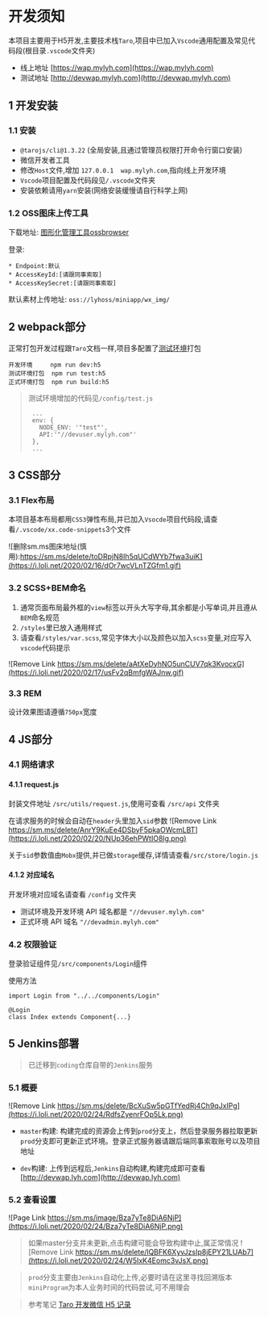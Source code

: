 # 开发须知

本项目主要用于H5开发,主要技术栈`Taro`,项目中已加入`Vscode`通用配置及常见代码段(根目录`.vscode`文件夹)

- 线上地址 [https://wap.mylyh.com](https://wap.mylyh.com)
- 测试地址 [http://devwap.mylyh.com](http://devwap.mylyh.com)

## 1 开发安装

### 1.1 安装

- `@tarojs/cli@1.3.22` (全局安装,且通过管理员权限打开命令行窗口安装)
- 微信开发者工具
- 修改`Host`文件,增加 `127.0.0.1  wap.mylyh.com`,指向线上开发环境
- `Vscode`项目配置及代码段见`/.vscode`文件夹
- 安装依赖请用`yarn`安装(网络安装缓慢请自行科学上网)

### 1.2 OSS图床上传工具

下载地址: [图形化管理工具ossbrowser](https://help.aliyun.com/document_detail/61872.html?spm=a2c4g.11174283.2.25.a3337da2iIoFro)

登录:
```
* Endpoint:默认
* AccessKeyId:[请跟同事索取]
* AccessKeySecret:[请跟同事索取]
```
默认素材上传地址: `oss://lyhoss/miniapp/wx_img/`

## 2 webpack部分

正常打包开发过程跟`Taro`文档一样,项目多配置了[测试环境](http://devwap.mylyh.com)打包

```
开发环境     npm run dev:h5
测试环境打包  npm run test:h5
正式环境打包  npm run build:h5
```

> 测试环境增加的代码见`/config/test.js`
> ```
>  ...
>  env: {
>    NODE_ENV: '"test"',
>    API:'"//devuser.mylyh.com"'
>  },
>  ...
> ```

## 3 CSS部分

### 3.1 Flex布局

本项目基本布局都用`CSS3`弹性布局,并已加入`Vsocde`项目代码段,请查看`/.vscode/xx.code-snippets`3个文件

![删除sm.ms图床地址(慎用):https://sm.ms/delete/toDRpjN8Ih5qUCdWYb7fwa3uiK](https://i.loli.net/2020/02/16/dOr7wcVLnTZGfm1.gif)

### 3.2 SCSS+BEM命名

1. 通常页面布局最外框的`view`标签以开头大写字母,其余都是小写单词,并且遵从`BEM`命名规范
2. `/styles`里已放入通用样式
3. 请查看`/styles/var.scss`,常见字体大小以及颜色以加入`scss`变量,对应写入`vscode`代码提示

![Remove Link
https://sm.ms/delete/aAtXeDyhNO5unCUV7qk3KvocxG](https://i.loli.net/2020/02/17/usFv2qBmfgWAJnw.gif)

### 3.3 REM

设计效果图请遵循`750px`宽度

## 4 JS部分

### 4.1 网络请求

#### 4.1.1 request.js

封装文件地址 `/src/utils/request.js`,使用可查看 `/src/api` 文件夹

在请求服务的时候会自动在`header`头里加入`sid`参数
![Remove Link
https://sm.ms/delete/AnrY9KuEe4DSbyF5pkaOWcmLBT](https://i.loli.net/2020/02/20/NUp36ehPWtIO8lg.png)

关于`sid`参数值由`Mobx`提供,并已做`storage`缓存,详情请查看`/src/store/login.js`

#### 4.1.2 对应域名

开发环境对应域名请查看 `/config` 文件夹
- 测试环境及开发环境 API 域名都是 `"//devuser.mylyh.com"`  
- 正式环境 API 域名 `"//devadmin.mylyh.com"`


### 4.2 权限验证

登录验证组件见`/src/components/Login`组件

使用方法
```
import Login from "../../components/Login"

@Login
class Index extends Component{...}
```

## 5 Jenkins部署

> 已迁移到`coding`仓库自带的`Jenkins`服务

### 5.1 概要

![Remove Link
https://sm.ms/delete/BcXuSw5pGTfYedRj4Ch9qJxIPg](https://i.loli.net/2020/02/24/RdfsZyenrFOp5Lk.png)

- `master`构建: 构建完成的资源会上传到`prod`分支上，然后登录服务器拉取更新`prod`分支即可更新正式环境。登录正式服务器请跟后端同事索取账号以及项目地址

- `dev`构建: 上传到远程后,`Jenkins`自动构建,构建完成即可查看 [http://devwap.lyh.com](http://devwap.lyh.com)

### 5.2 查看设置

![Page Link https://sm.ms/image/Bza7yTe8DiA6NjP](https://i.loli.net/2020/02/24/Bza7yTe8DiA6NjP.png)

> 如果master分支并未更新,点击构建可能会导致构建中止,属正常情况
>![Remove Link
https://sm.ms/delete/lQBFK6XyvJzsIp8jEPY21LUAb7](https://i.loli.net/2020/02/24/W5IxK4Eomc3vJsX.png)

> `prod`分支主要由`Jenkins`自动化上传,必要时请在这里寻找回溯版本 
> `miniProgram`为本人业务时间的代码尝试,可不用理会

> 参考笔记 
> [Taro 开发微信 H5 记录](https://juejin.im/post/5dbac00ee51d455b332d4212)

